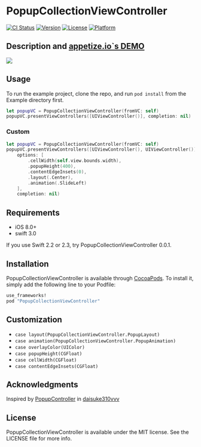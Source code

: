 # PopupCollectionViewController

[![CI Status](http://img.shields.io/travis/corin8823/PopupCollectionViewController.svg?style=flat)](https://travis-ci.org/corin8823/PopupCollectionViewController)
[![Version](https://img.shields.io/cocoapods/v/PopupCollectionViewController.svg?style=flat)](http://cocoapods.org/pods/PopupCollectionViewController)
[![License](https://img.shields.io/cocoapods/l/PopupCollectionViewController.svg?style=flat)](http://cocoapods.org/pods/PopupCollectionViewController)
[![Platform](https://img.shields.io/cocoapods/p/PopupCollectionViewController.svg?style=flat)](http://cocoapods.org/pods/PopupCollectionViewController)

## Description and [appetize.io`s DEMO](https://appetize.io/app/8ugdc3jamzhx9ar4j2tnqx189w)

![](https://github.com/corin8823/PopupCollectionViewController/blob/master/ScreenShots/Screenshot.gif)

## Usage

To run the example project, clone the repo, and run `pod install` from the Example directory first.

```swift
let popupVC = PopupCollectionViewController(fromVC: self)
popupVC.presentViewControllers([UIViewController()], completion: nil)
```


### Custom

```swift
let popupVC = PopupCollectionViewController(fromVC: self)
popupVC.presentViewControllers([UIViewController(), UIViewController()],
    options: [
        .cellWidth(self.view.bounds.width),
        .popupHeight(400),
        .contentEdgeInsets(0),
        .layout(.Center),
        .animation(.SlideLeft)
    ],
    completion: nil)
```


## Requirements
- iOS 8.0+
- swift 3.0

If you use Swift 2.2 or 2.3, try PopupCollectionViewController 0.0.1.

## Installation

PopupCollectionViewController is available through [CocoaPods](http://cocoapods.org). To install
it, simply add the following line to your Podfile:

```ruby
use_frameworks!
pod "PopupCollectionViewController"
```

## Customization
- `case layout(PopupCollectionViewController.PopupLayout)`
- `case animation(PopupCollectionViewController.PopupAnimation)`
- `case overlayColor(UIColor)`
- `case popupHeight(CGFloat)`
- `case cellWidth(CGFloat)`
- `case contentEdgeInsets(CGFloat)`

## Acknowledgments

Inspired by [PopupController](https://github.com/daisuke310vvv/PopupController) in [daisuke310vvv](https://github.com/daisuke310vvv)

## License

PopupCollectionViewController is available under the MIT license. See the LICENSE file for more info.
